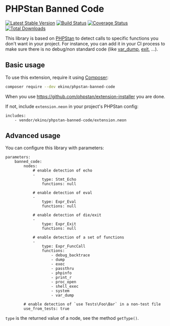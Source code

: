 # PHPStan Banned Code

[![Latest Stable Version](https://poser.pugx.org/ekino/phpstan-banned-code/v/stable)](https://packagist.org/packages/ekino/phpstan-banned-code)
[![Build Status](https://travis-ci.org/ekino/phpstan-banned-code.svg?branch=master)](https://travis-ci.org/ekino/phpstan-banned-code)
[![Coverage Status](https://coveralls.io/repos/ekino/phpstan-banned-code/badge.svg?branch=master&service=github)](https://coveralls.io/github/ekino/phpstan-banned-code?branch=master)
[![Total Downloads](https://poser.pugx.org/ekino/phpstan-banned-code/downloads)](https://packagist.org/packages/ekino/phpstan-banned-code)

This library is based on [PHPStan](https://phpstan.org/) to detect calls to specific functions you don't want in your project.
For instance, you can add it in your CI process to make sure there is no debug/non standard code (like [var_dump](https://www.php.net/manual/en/function.var-dump.php), [exit](https://www.php.net/manual/en/function.exit.php), ...).

## Basic usage

To use this extension, require it using [Composer](https://getcomposer.org/):

```bash
composer require --dev ekino/phpstan-banned-code
```

When you use https://github.com/phpstan/extension-installer you are done.

If not, include `extension.neon` in your project's PHPStan config:

```
includes:
	- vendor/ekino/phpstan-banned-code/extension.neon
```

## Advanced usage

You can configure this library with parameters:

```
parameters:
	banned_code:
		nodes:
			# enable detection of echo
			-
				type: Stmt_Echo
				functions: null

			# enable detection of eval
			-
				type: Expr_Eval
				functions: null

			# enable detection of die/exit
			-
				type: Expr_Exit
				functions: null

			# enable detection of a set of functions
			-
				type: Expr_FuncCall
				functions:
					- debug_backtrace
					- dump
					- exec
					- passthru
					- phpinfo
					- print_r
					- proc_open
					- shell_exec
					- system
					- var_dump

		# enable detection of `use Tests\Foo\Bar` in a non-test file
		use_from_tests: true
```

`type` is the returned value of a node, see the method `getType()`.
